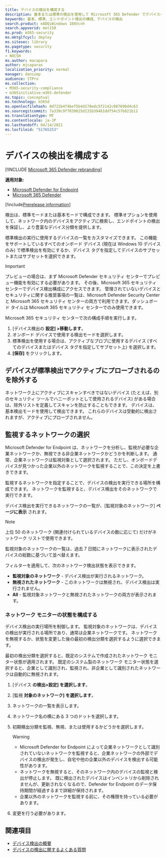 ```yaml
---
title: デバイスの検出を構成する
description: 基本または標準の検出を使用して Microsoft 365 Defender でデバイスの検出を構成する方法について説明します。
keywords: 基本、標準、エンドポイント検出の構成、デバイスの検出
search.product: eADQiWindows 10XVcnh
search.appverid: met150
ms.prod: m365-security
ms.mktglfcycl: deploy
ms.sitesec: library
ms.pagetype: security
f1.keywords:
- NOCSH
ms.author: macapara
author: mjcaparas
localization_priority: normal
manager: dansimp
audience: ITPro
ms.collection:
- M365-security-compliance
- m365initiative-m365-defender
ms.topic: conceptual
ms.technology: m365d
ms.openlocfilehash: 0d722b4f4bef5b4d178edc5f2142c887690d4c63
ms.sourcegitcommit: 7a339c9f7039825d131b39481ddf54c57b021b11
ms.translationtype: MT
ms.contentlocale: ja-JP
ms.lasthandoff: 04/14/2021
ms.locfileid: "51765253"
---
```

# <a name="configure-device-discovery"></a>デバイスの検出を構成する

[!INCLUDE [Microsoft 365 Defender rebranding](../../includes/microsoft-defender.md)]

**適用対象:**
- [Microsoft Defender for Endpoint](https://go.microsoft.com/fwlink/p/?linkid=2146631)
- [Microsoft 365 Defender](https://go.microsoft.com/fwlink/?linkid=2118804)


[!include[Prerelease information](../../includes/prerelease.md)]

検出は、標準モードまたは基本モードで構成できます。 標準オプションを使用して、ネットワーク内のデバイスをアクティブに検索し、エンドポイントの検出を保証し、より豊富なデバイス分類を提供します。 

標準検出の実行に使用するデバイスの一覧をカスタマイズできます。 この機能をサポートしているすべてのオンボード デバイス (現在は Windows 10 デバイスのみ) で標準検出を有効にするか、デバイス タグを指定してデバイスのサブセットまたはサブセットを選択できます。 


> [!IMPORTANT]
> プレビューの場合は、まず Microsoft Defender セキュリティ センターでプレビュー機能を有効にする必要があります。
> その後、Microsoft 365 セキュリティ センターでデバイス検出構成にアクセスできます。 管理されていないデバイスとセキュリティに関する推奨事項の一覧は、Microsoft Defender Security Center と Microsoft 365 セキュリティ センターの両方で利用できます。ダッシュボード タイルは Microsoft 365 セキュリティ センターでのみ使用できます。


Microsoft 365 セキュリティ センターで次の構成手順を実行します。

1.  [デバイス検出の **設定] >移動します**。
2.  オンボード デバイスで使用する検出モードを選択します。 
3.  標準検出を使用する場合は、アクティブなプロブに使用するデバイス (すべてのデバイスまたはデバイス タグを指定してサブセット上) を選択します。
4. **[保存]** をクリックします。


## <a name="exclude-devices-from-being-actively-probed-in-standard-discovery"></a>デバイスが標準検出でアクティブにプローブされるのを除外する
ネットワーク上にアクティブにスキャンすべきではないデバイス (たとえば、別のセキュリティ ツールでハニーポットとして使用されるデバイス) がある場合は、除外リストを定義してスキャンを防止することもできます。 デバイスは、基本検出モードを使用して検出できます。 これらのデバイスは受動的に検出されますが、アクティブにプローブされません。 

## <a name="select-networks-to-monitor"></a>監視するネットワークの選択
 Microsoft Defender for Endpoint は、ネットワークを分析し、監視が必要な企業ネットワークか、無視できる非企業ネットワークかどうかを判断します。 通常、企業ネットワークは監視対象として選択されます。 ただし、オンボードデバイスが見つかった企業以外のネットワークを監視することで、この決定を上書きできます。 

監視するネットワークを指定することで、デバイスの検出を実行できる場所を構成できます。 ネットワークを監視すると、デバイス検出をそのネットワークで実行できます。 

デバイス検出を実行できるネットワークの一覧が、[監視対象のネットワーク] **ページに表示** されます。 


>[!NOTE]
> 上位 50 のネットワーク (関連付けられているデバイスの数に応じて) だけがネットワーク リストで使用できます。 


監視対象のネットワークの一覧は、過去 7 日間にネットワークに表示されたデバイスの総数に基づいて並べ替えます。


フィルターを適用して、次のネットワーク検出状態を表示できます。

- **監視対象のネットワーク** - デバイス検出が実行されるネットワーク。
- **無視されたネットワーク** - このネットワークは無視され、デバイス検出は実行されません。
- **All** - 監視対象ネットワークと無視されたネットワークの両方が表示されます。 


### <a name="configure-the-network-monitor-state"></a>ネットワーク モニターの状態を構成する
デバイス検出の実行場所を制御します。 監視対象のネットワークは、デバイスの検出が実行される場所であり、通常は企業ネットワークです。 ネットワークを無視するか、状態を変更した後の最初の検出分類を選択するように選択できます。 

最初の検出分類を選択すると、既定のシステムで作成されたネットワーク モニター状態が適用されます。 既定のシステム製のネットワーク モニター状態を選択すると、企業として識別され、監視され、非企業として識別されたネットワークは自動的に無視されます。
 
1. [デバイス **の検出>設定] を選択します**。
2. [監視 **対象のネットワーク] を選択します**。 
3. ネットワークの一覧を表示します。 
4. ネットワーク名の横にある 3 つのドットを選択します。 
5. 初期検出分類を監視、無視、または使用するかどうかを選択します。 
    
    > [!WARNING]
    >- Microsoft Defender for Endpoint によって企業ネットワークとして識別されていないネットワークを監視すると、企業ネットワークの外部でデバイスの検出が発生し、自宅や他の企業以外のデバイスを検出する可能性があります。 
    > - ネットワークを無視すると、そのネットワーク内のデバイスの監視と検出が停止します。 既に検出されたデバイスはインベントリから削除されませんが、更新されなくなるので、Defender for Endpoint のデータ保持期間が経過するまで詳細が保持されます。
    > - 企業以外のネットワークを監視する前に、その権限を持っている必要があります。 <br>


6. 変更を行う必要があります。 




## <a name="see-also"></a>関連項目
- [デバイス検出の概要](device-discovery.md)
- [デバイスの検出に関するよくある質問](device-discovery-faq.md)
